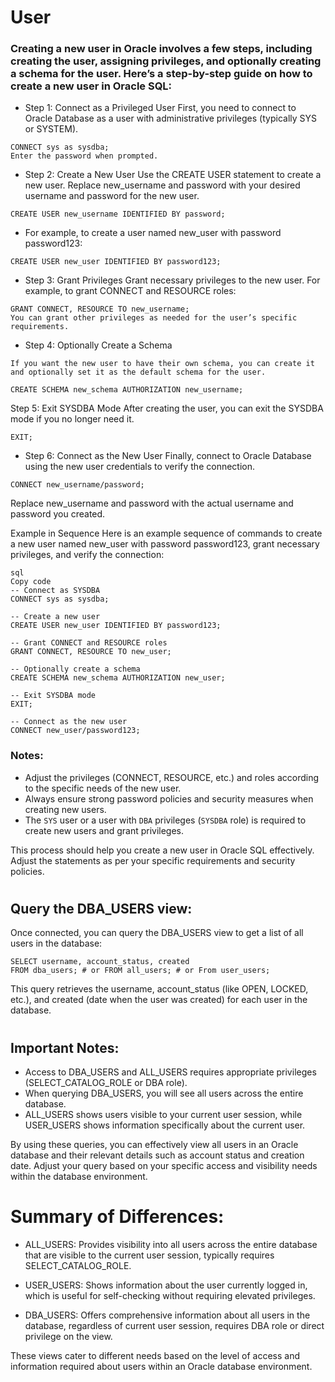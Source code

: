 # User 
### Creating a new user in Oracle involves a few steps, including creating the user, assigning privileges, and optionally creating a schema for the user. Here’s a step-by-step guide on how to create a new user in Oracle SQL:

- Step 1: Connect as a Privileged User
  First, you need to connect to Oracle Database as a user with administrative privileges (typically SYS or SYSTEM).

```
CONNECT sys as sysdba;
Enter the password when prompted.
```

- Step 2: Create a New User
  Use the CREATE USER statement to create a new user. Replace new_username and password with your desired username and password for the new user.

```
CREATE USER new_username IDENTIFIED BY password;
```
 - For example, to create a user named new_user with password password123:
   
```
CREATE USER new_user IDENTIFIED BY password123;
```

- Step 3: Grant Privileges
Grant necessary privileges to the new user. For example, to grant CONNECT and RESOURCE roles:

```
GRANT CONNECT, RESOURCE TO new_username;
You can grant other privileges as needed for the user’s specific requirements.
```
- Step 4: Optionally Create a Schema
  
```
If you want the new user to have their own schema, you can create it and optionally set it as the default schema for the user.

CREATE SCHEMA new_schema AUTHORIZATION new_username;
```
Step 5: Exit SYSDBA Mode
After creating the user, you can exit the SYSDBA mode if you no longer need it.

```
EXIT;
```

- Step 6: Connect as the New User
Finally, connect to Oracle Database using the new user credentials to verify the connection.
```
CONNECT new_username/password;
```
Replace new_username and password with the actual username and password you created.

Example in Sequence
Here is an example sequence of commands to create a new user named new_user with password password123, grant necessary privileges, and verify the connection:
```
sql
Copy code
-- Connect as SYSDBA
CONNECT sys as sysdba;

-- Create a new user
CREATE USER new_user IDENTIFIED BY password123;

-- Grant CONNECT and RESOURCE roles
GRANT CONNECT, RESOURCE TO new_user;

-- Optionally create a schema
CREATE SCHEMA new_schema AUTHORIZATION new_user;

-- Exit SYSDBA mode
EXIT;

-- Connect as the new user
CONNECT new_user/password123;
```

### Notes:

- Adjust the privileges (CONNECT, RESOURCE, etc.) and roles according to the specific needs of the new user.
- Always ensure strong password policies and security measures when creating new users.
- The `SYS` user or a user with `DBA` privileges (`SYSDBA` role) is required to create new users and grant privileges.
  
This process should help you create a new user in Oracle SQL effectively. Adjust the statements as per your specific requirements and security policies.

#

## Query the DBA_USERS view:

Once connected, you can query the DBA_USERS view to get a list of all users in the database:

```
SELECT username, account_status, created
FROM dba_users; # or FROM all_users; # or From user_users;
```
This query retrieves the username, account_status (like OPEN, LOCKED, etc.), and created (date when the user was created) for each user in the database.
# 
## Important Notes:
- Access to DBA_USERS and ALL_USERS requires appropriate privileges (SELECT_CATALOG_ROLE or DBA role).
- When querying DBA_USERS, you will see all users across the entire database.
- ALL_USERS shows users visible to your current user session, while USER_USERS shows information specifically about the   current user.
  
By using these queries, you can effectively view all users in an Oracle database and their relevant details such as account status and creation date. Adjust your query based on your specific access and visibility needs within the database environment.
#
# Summary of Differences:

- ALL_USERS: Provides visibility into all users across the entire database that are visible to the current user session, typically requires SELECT_CATALOG_ROLE.

- USER_USERS: Shows information about the user currently logged in, which is useful for self-checking without requiring elevated privileges.

- DBA_USERS: Offers comprehensive information about all users in the database, regardless of current user session, requires DBA role or direct privilege on the view.

These views cater to different needs based on the level of access and information required about users within an Oracle database environment.








